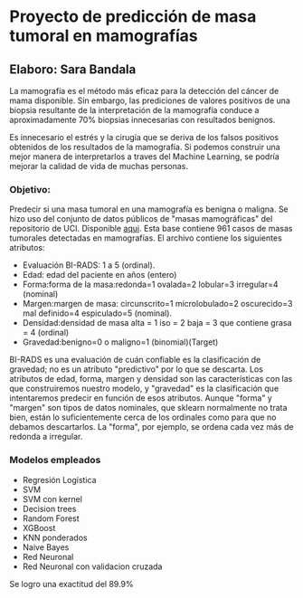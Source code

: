 # Proyecto de predicción de masa tumoral en mamografías 
## Elaboro: Sara Bandala

La mamografía es el método más eficaz para la detección del cáncer de mama disponible. Sin embargo, las prediciones de valores positivos de una biopsia resultante de la interpretación de la mamografía conduce a aproximadamente 70% biopsias innecesarias con resultados benignos.

Es innecesario el estrés y la cirugía que se deriva de los falsos positivos obtenidos de los resultados de la mamografía. Si podemos construir una mejor manera de interpretarlos a traves del Machine Learning, se podría mejorar la calidad de vida de muchas personas.


### Objetivo: 
Predecir si una masa tumoral en una mamografía es benigna o maligna. Se hizo uso del conjunto de datos públicos de "masas mamográficas" del repositorio de UCI. Disponible [aqui](https://archive.ics.uci.edu/dataset/161/mammographic+mass). Esta base contiene 961 casos de masas tumorales detectadas en mamografías. El archivo contiene los siguientes atributos:

* Evaluación BI-RADS: 1 a 5 (ordinal).
* Edad: edad del paciente en años (entero)
* Forma:forma de la masa:redonda=1 ovalada=2 lobular=3 irregular=4 (nominal)
* Margen:margen de masa: circunscrito=1 microlobulado=2 oscurecido=3 mal definido=4 espiculado=5 (nominal).
* Densidad:densidad de masa alta = 1 iso = 2 baja = 3 que contiene grasa = 4 (ordinal)
* Gravedad:benigno=0 o maligno=1 (binomial)(Target)

BI-RADS es una evaluación de cuán confiable es la clasificación de gravedad; no es un atributo "predictivo" por lo que se descarta. Los atributos de edad, forma, margen y densidad son las características con las que construiremos nuestro modelo, y "gravedad" es la clasificación que intentaremos predecir en función de esos atributos. Aunque "forma" y "margen" son tipos de datos nominales, que sklearn normalmente no trata bien, están lo suficientemente cerca de los ordinales como para que no debamos descartarlos. La "forma", por ejemplo, se ordena cada vez más de redonda a irregular.

### Modelos empleados 
* Regresión Logística 
* SVM
* SVM con kernel
* Decision trees 
* Random Forest
* XGBoost
* KNN ponderados
* Naive Bayes
* Red Neuronal
* Red Neuronal con validacion cruzada

Se logro una exactitud del 89.9%
